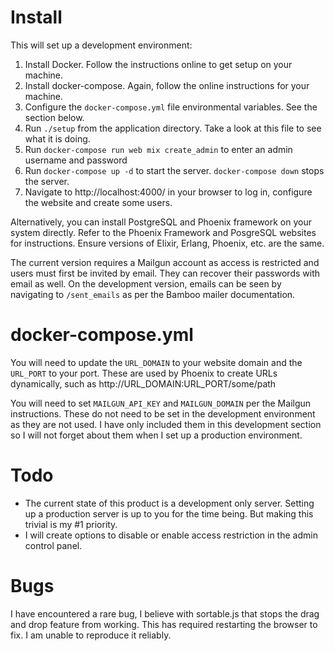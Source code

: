 Install
=======

This will set up a development environment:

1. Install Docker. Follow the instructions online to get setup on your machine.
2. Install docker-compose. Again, follow the online instructions for your machine.
3. Configure the `docker-compose.yml` file environmental variables. See the section below.
3. Run `./setup` from the application directory. Take a look at this file to see what it is doing.
4. Run `docker-compose run web mix create_admin` to enter an admin username and password
5. Run `docker-compose up -d` to start the server. `docker-compose down` stops the server.
6. Navigate to http://localhost:4000/ in your browser to log in, configure the website and create some users.

Alternatively, you can install PostgreSQL and Phoenix framework on your system
directly. Refer to the Phoenix Framework and PosgreSQL websites for instructions.
Ensure versions of Elixir, Erlang, Phoenix, etc. are the same.

The current version requires a Mailgun account as access is restricted and
users must first be invited by email. They can recover their passwords with email as well.
On the development version, emails can be seen by navigating to `/sent_emails` as per
the Bamboo mailer documentation.

docker-compose.yml
==================
You will need to update the `URL_DOMAIN` to your website domain and the `URL_PORT` to your port. These are
used by Phoenix to create URLs dynamically, such as http://URL_DOMAIN:URL_PORT/some/path

You will need to set `MAILGUN_API_KEY` and `MAILGUN_DOMAIN` per the Mailgun instructions. These do not need
to be set in the development environment as they are not used. I have only included them in this development
section so I will not forget about them when I set up a production environment.


Todo
====
- The current state of this product is a development only server. Setting up a production server is up to you for the time being. But making this trivial is my #1 priority.
- I will create options to disable or enable access restriction in the admin control panel.

Bugs
====
I have encountered a rare bug, I believe with sortable.js that stops the
drag and drop feature from working. This has required restarting the browser
to fix. I am unable to reproduce it reliably.

